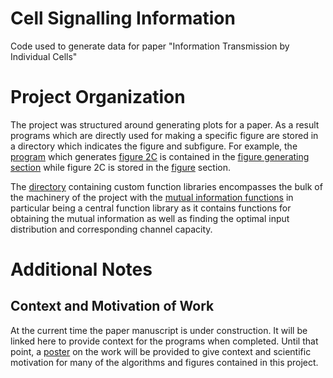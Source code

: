 # Cell Signalling Information

Code used to generate data for paper "Information Transmission by Individual Cells"

# Project Organization

The project was structured around generating plots for a paper. As a result programs which are directly used for making a specific figure are stored in a directory which indicates the figure and subfigure. For example, the [program](Mutual_Information_Final_Version/Figure_Generating_Programs/Figure_2/C/single_cell_responses.py) which generates [figure 2C](Mutual_Information_Final_Version/Figures/Figure_2/C/response_distributions.png) is contained in the [figure generating section](Mutual_Information_Final_Version/Figure_Generating_Programs) while figure 2C is stored in the [figure](Mutual_Information_Final_Version/Figures/) section.

The [directory](Mutual_Information_Final_Version/functions/) containing custom function libraries encompasses the bulk of the machinery of the project with the [mutual information functions](Mutual_Information_Final_Version/functions/mutual_information_functions/MI_Calculation_Functions.py) in particular being a central function library as it contains functions for obtaining the mutual information as well as finding the optimal input distribution and corresponding channel capacity.

# Additional Notes

## Context and Motivation of Work

At the current time the paper manuscript is under construction. It will be linked here to provide context for the programs when completed. Until that point, a [poster](Mutual_Information_Final_Version/Mutual_Information_Poster.png) on the work will be provided to give context and scientific motivation for many of the algorithms and figures contained in this project.
